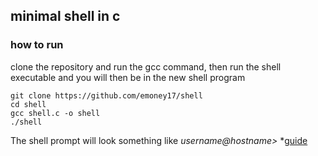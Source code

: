 ## minimal shell in c
### how to run
clone the repository and run the gcc command, then run the shell executable and you will then be in the new shell program
```
git clone https://github.com/emoney17/shell
cd shell
gcc shell.c -o shell
./shell
```
The shell prompt will look something like *username@hostname>*
*[guide](https://brennan.io/2015/01/16/write-a-shell-in-c/)

